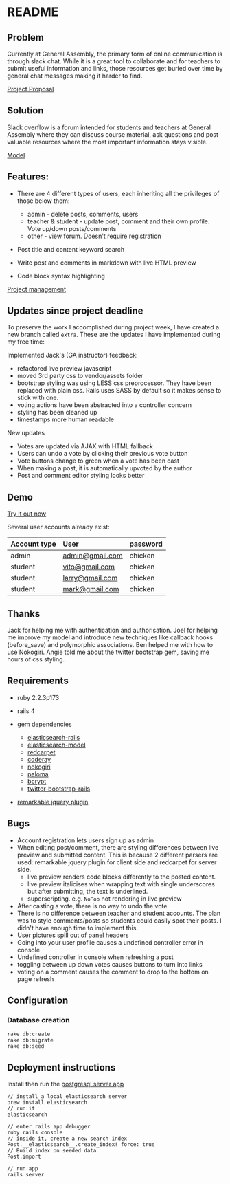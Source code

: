 # README

## Problem

Currently at General Assembly, the primary form of online communication is through slack chat. While it is a great tool to collaborate and for teachers to submit useful information and links, those resources get buried over time by general chat messages making it harder to find.

[Project Proposal](https://docs.google.com/presentation/d/1HWT0R8dTn3akpUkuyHaLjJ5UCalPNXmWz3L3Y7SDDt8/edit?usp=sharing)

## Solution

Slack overflow is a forum intended for students and teachers at General Assembly where they can discuss course material, ask questions and post valuable resources where the most important information stays visible.

[Model](https://drive.google.com/file/d/0B6JIIawp8JvsZWF5aUg5WDdhX3M/view?usp=sharing)

## Features:

* There are 4 different types of users, each inheriting all the privileges of those below them:
  * admin - delete posts, comments, users
  * teacher & student - update post, comment and their own profile. Vote up/down posts/comments
  * other - view forum. Doesn't require registration

* Post title and content keyword search

* Write post and comments in markdown with live HTML preview

* Code block syntax highlighting

[Project management](https://docs.google.com/spreadsheets/d/1fm6DrK3tP9h6d8XQxEvHuuvlaWYrqTgvSJExGRNU9k8/edit?usp=sharing)

## Updates since project deadline

To preserve the work I accomplished during project week, I have created a new branch called `extra`. These are the updates I have implemented during my free time:

Implemented Jack's (GA instructor) feedback:
* refactored live preview javascript
* moved 3rd party css to vendor/assets folder
* bootstrap styling was using LESS css preprocessor. They have been replaced with plain css. Rails uses SASS by default so it makes sense to stick with one.
* voting actions have been abstracted into a controller concern
* styling has been cleaned up
* timestamps more human readable

New updates
* Votes are updated via AJAX with HTML fallback
* Users can undo a vote by clicking their previous vote button
* Vote buttons change to green when a vote has been cast
* When making a post, it is automatically upvoted by the author
* Post and comment editor styling looks better

## Demo

[Try it out now](https://slack-overflow-app.herokuapp.com/)

Several user accounts already exist:

Account type | User | password
:----- | :--- | :-----
admin | admin@gmail.com | chicken
student | vito@gmail.com | chicken
student | larry@gmail.com | chicken
student | mark@gmail.com | chicken

## Thanks

Jack for helping me with authentication and authorisation. Joel for helping me improve my model and introduce new techniques like callback hooks (before_save) and polymorphic associations. Ben helped me with how to use Nokogiri. Angie told me about the twitter bootstrap gem, saving me hours of css styling.

## Requirements

* ruby 2.2.3p173

* rails 4

* gem dependencies
  * [elasticsearch-rails](https://github.com/elastic/elasticsearch-rails/tree/master/elasticsearch-rails)
  * [elasticsearch-model](https://github.com/elastic/elasticsearch-rails/tree/master/elasticsearch-model)
  * [redcarpet](https://github.com/vmg/redcarpet)
  * [coderay](https://github.com/rubychan/coderay)
  * [nokogiri](https://github.com/sparklemotion/nokogiri)
  * [paloma](https://github.com/kbparagua/paloma)
  * [bcrypt](https://github.com/codahale/bcrypt-ruby)
  * [twitter-bootstrap-rails](https://github.com/seyhunak/twitter-bootstrap-rails)

* [remarkable jquery plugin](https://github.com/jonschlinkert/remarkable)

## Bugs

* Account registration lets users sign up as admin
* When editing post/comment, there are styling differences between live preview and submitted content. This is because 2 different parsers are used: remarkable jquery plugin for client side and redcarpet for server side.
  * live preview renders code blocks differently to the posted content.
  * live preview italicises when wrapping text with single underscores but after submitting, the text is underlined.
  * superscripting. e.g. `No^oo` not rendering in live preview
* After casting a vote, there is no way to undo the vote
* There is no difference between teacher and student accounts. The plan was to style comments/posts so students could easily spot their posts. I didn't have enough time to implement this.
* User pictures spill out of panel headers
* Going into your user profile causes a undefined controller error in console
* Undefined controller in console when refreshing a post
* toggling between up down votes causes buttons to turn into links
* voting on a comment causes the comment to drop to the bottom on page refresh

## Configuration

### Database creation

```
rake db:create
rake db:migrate
rake db:seed
```

## Deployment instructions
Install then run the [postgresql server app](http://postgresapp.com/)

```
// install a local elasticsearch server
brew install elasticsearch
// run it
elasticsearch

// enter rails app debugger
ruby rails console
// inside it, create a new search index
Post.__elasticsearch__.create_index! force: true
// Build index on seeded data
Post.import

// run app
rails server

```